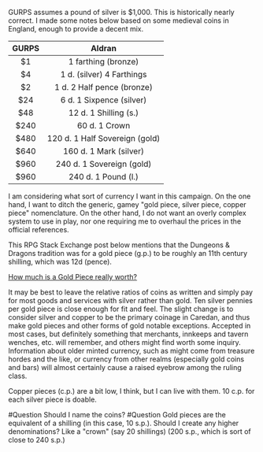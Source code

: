GURPS assumes a pound of silver is $1,000. This is historically nearly correct. I made some notes below based on some medieval coins in England, enough to provide a decent mix.

| GURPS | Aldran |
| :---: | :---: |
| $1 | 1 farthing (bronze) |
| $4 | 1 d. (silver) 4 Farthings
| $2|  1 d. 2 Half pence (bronze) |
| $24 |  6 d. 1 Sixpence (silver) |
| $48 |  12 d. 1 Shilling (s.) |
| $240|  60 d. 1 Crown |
| $480 | 120 d. 1 Half Sovereign (gold) |
| $640 | 160 d. 1 Mark (silver) |
| $960 | 240 d. 1 Sovereign (gold) |
| $960 | 240 d. 1 Pound (l.) |

I am considering what sort of currency I want in this campaign. On the one hand, I want to ditch the generic, gamey "gold piece, silver piece, copper piece" nomenclature. On the other hand, I do not want an overly complex system to use in play, nor one requiring me to overhaul the prices in the official references.

This RPG Stack Exchange post below mentions that the Dungeons & Dragons tradition was for a gold piece (g.p.) to be roughly an 11th century shilling, which was 12d (pence).

[How much is a Gold Piece really worth?](https://rpg.stackexchange.com/questions/61840/how-much-is-a-gold-piece-really-worth)

It may be best to leave the relative ratios of coins as written and simply pay for most goods and services with silver rather than gold. Ten silver pennies per gold piece is close enough for fit and feel. The slight change is to consider silver and copper to be the primary coinage in Caredan, and thus make gold pieces and other forms of gold notable exceptions. Accepted in most cases, but definitely something that merchants, innkeeps and tavern wenches, etc. will remember, and others might find worth some inquiry. Information about older minted currency, such as might come from treasure hordes and the like, or currency from other realms (especially gold coins and bars) will almost certainly cause a raised eyebrow among the ruling class.

Copper pieces (c.p.) are a bit low, I think, but I can live with them. 10 c.p. for each silver piece is doable.

#Question Should I name the coins?
#Question Gold pieces are the equivalent of a shilling (in this case, 10 s.p.). Should I create any higher denominations? Like a "crown" (say 20 shillings) (200 s.p., which is sort of close to 240 s.p.)